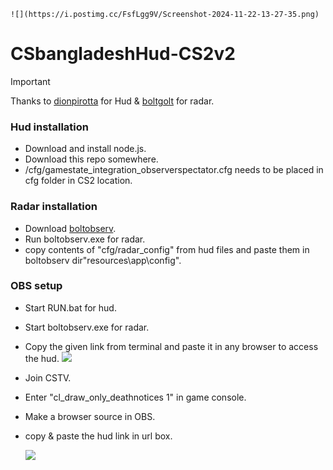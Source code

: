     ![](https://i.postimg.cc/FsfLgg9V/Screenshot-2024-11-22-13-27-35.png)

# CSbangladeshHud-CS2v2
> [!IMPORTANT]
> Thanks to [dionpirotta](https://github.com/dionpirotta/Custom-CSGO-HUD#examples) for Hud & [boltgolt](https://github.com/boltgolt/boltobserv?tab=readme-ov-file) for radar.

### Hud installation
- Download and install node.js.
- Download this repo somewhere.
- /cfg/gamestate_integration_observerspectator.cfg needs to be placed in cfg folder in CS2 location.

### Radar installation
- Download [boltobserv](https://github.com/boltgolt/boltobserv?tab=readme-ov-file).
- Run boltobserv.exe for radar.
- copy contents of "cfg/radar_config" from hud files and paste them in boltobserv dir"resources\app\config".

### OBS setup 
- Start RUN.bat for hud.
- Start boltobserv.exe for radar.
- Copy the given link from terminal and paste it in any browser to access the hud.
    ![](https://i.postimg.cc/G2SV64wK/image-2023-10-16-190538812.png)
- Join CSTV.
- Enter "cl_draw_only_deathnotices 1" in game console.
- Make a browser source in OBS.
- copy & paste the hud link in url box.

    ![](https://i.postimg.cc/DfL9L646/image-2023-10-17-105054631.png)
